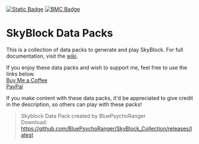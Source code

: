 [![Static Badge](https://img.shields.io/badge/_-Discord-black?logo=discord&logoColor=%235865F2&labelColor=black&color=%235865F2)](https://discord.gg/mzWSZuGatd) [![BMC Badge](https://img.shields.io/badge/_%20-Buy%20Me%20a%20Coffee-black?logo=buymeacoffee&logoColor=%23FFDD00&labelColor=black&color=%23FFDD00)](https://bmc.link/bluepsychoranger)
# SkyBlock Data Packs
This is a collection of data packs to generate and play SkyBlock. For full documentation, visit the [wiki](https://github.com/BluePsychoRanger/SkyBlock_Collection/wiki).

If you enjoy these data packs and wish to support me, feel free to use the links below.  
[Buy Me a Coffee](https://bmc.link/bluepsychoranger)  
[PayPal](https://paypal.me/bluepsychoranger)  

If you make content with these data packs, it'd be appreciated to give credit in the description, so others can play with these packs!
> Skyblock Data Pack created by BluePsychoRanger<br>
> Download: https://github.com/BluePsychoRanger/SkyBlock_Collection/releases/latest
